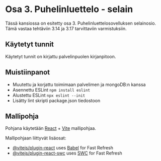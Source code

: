 # Osa 3. Puhelinluettelo - selain

Tässä kansiossa on esitetty osa 3. Puhelinluettelosovelluksen selainosio. Tämä vastaa tehtäviin 3.14 ja 3.17 tarvittaviin varmistuksiin.

## Käytetyt tunnit

Käytetyt tunnit on kirjattu palvelinpuolen kirjanpitoon.

## Muistiinpanot
- Muutettu ja korjattu toimimaan palvelimen ja mongoDB:n kanssa
- Asennettu ESLint `npm install eslint`
- Alustettu ESLint `npx eslint --init`
- Lisätty lint skripti package.json tiedostoon

## Mallipohja

Pohjana käytetään [React](https://react.dev/) + [Vite](https://vite.dev/) mallipohjaa.

Mallipohjaan liittyvät lisäosat:

- [@vitejs/plugin-react](https://github.com/vitejs/vite-plugin-react/blob/main/packages/plugin-react/README.md) uses [Babel](https://babeljs.io/) for Fast Refresh
- [@vitejs/plugin-react-swc](https://github.com/vitejs/vite-plugin-react-swc) uses [SWC](https://swc.rs/) for Fast Refresh
